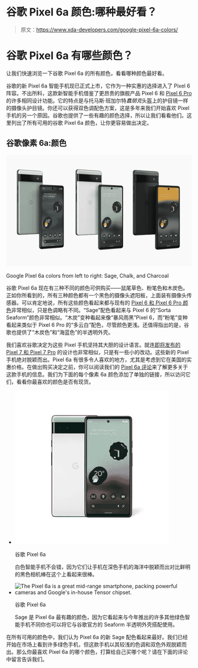 # 谷歌 Pixel 6a 颜色:哪种最好看？

> 原文：<https://www.xda-developers.com/google-pixel-6a-colors/>

# 谷歌 Pixel 6a 有哪些颜色？

让我们快速浏览一下谷歌 Pixel 6a 的所有颜色，看看哪种颜色最好看。

谷歌的新 Pixel 6a 智能手机现已正式上市，它作为一种实惠的选择进入了 Pixel 6 阵容。不出所料，这款新智能手机借鉴了更昂贵的旗舰产品 Pixel 6 和 [Pixel 6 Pro](https://www.xda-developers.com/google-pixel-6-pro-review/) 的许多相同设计功能。它的特点是与托马斯·班加尔特*蠢朋克*头盔上的护目镜一样的摄像头护目镜。你还可以获得双色调配色方案，这是多年来我们开始喜欢 Pixel 手机的另一个原因。谷歌也提供了一些有趣的颜色选择，所以让我们看看他们。这里列出了所有可用的谷歌 Pixel 6a 颜色，让你更容易做出决定。

## 谷歌像素 6a:颜色

 <picture>![Google Pixel 6a color options 1](img/6d55494cba2c9baa39c57ed455011029.png)</picture> 

Google Pixel 6a colors from left to right: Sage, Chalk, and Charcoal

谷歌 Pixel 6a 现在有三种不同的颜色可供购买——鼠尾草色、粉笔色和木炭色。正如你所看到的，所有三种颜色都有一个黑色的摄像头遮阳板，上面装有摄像头传感器。可以肯定地说，所有这些颜色看起来都与现有的 [Pixel 6 和 Pixel 6 Pro 颜色](https://www.xda-developers.com/google-pixel-6-pro-colors/)非常相似，只是色调略有不同。“Sage”配色看起来与 Pixel 6 的“Sorta Seaform”颜色非常相似。“木炭”变种看起来像“暴风雨黑”Pixel 6，而“粉笔”变种看起来类似于 Pixel 6 Pro 的“多云白”配色，尽管颜色更浅。还值得指出的是，谷歌也提供了“木炭色”和“海蓝色”的半透明外壳。

我们喜欢谷歌决定为这些 Pixel 手机坚持其大胆的设计语言。就连[即将发布的 Pixel 7 和 Pixel 7 Pro](https://www.xda-developers.com/google-pixel-7-series-teased-io-2022/) 的设计也非常相似，只是有一些小的改动。这些新的 Pixel 手机绝对脱颖而出。Pixel 6a 有很多令人喜欢的地方，尤其是考虑到它在美国的实惠价格。在做出购买决定之前，你可以阅读我们的 [Pixel 6a 评论](https://www.xda-developers.com/google-pixel-6a-review/)来了解更多关于这款手机的信息。我们为下面的每个像素 6a 颜色添加了单独的链接，所以访问它们，看看你最喜欢的颜色是否有现货。

*   <picture>![The Google Pixel 6a comes with 5G support but not all models support the speedy mmWave 5G networks.](img/5a232d201ee7643d0521ce6c3c61cbda.png)</picture>

    谷歌 Pixel 6a

    白色智能手机不会错，因为它们让手机在深色手机的海洋中脱颖而出对比鲜明的黑色相机棒在这个上看起来很棒。

*   <picture>![The Pixel 6a is a great mid-range smartphone, packing powerful cameras and Google's in-house Tensor chipset.](img/5b713eb0989fca5721b7a31dca38225a.png)</picture>

    谷歌 Pixel 6a

    Sage 是 Pixel 6a 最有趣的颜色，因为它看起来与今年推出的许多其他绿色智能手机不同你也可以将它与谷歌官方的 Seaform 半透明外壳搭配使用。

在所有可用的颜色中，我们认为 Pixel 6a 的新 Sage 配色看起来最好。我们已经开始在市场上看到许多绿色手机，但这款手机以其较浅的色调和双色外观脱颖而出。那么你最喜欢 Pixel 6a 的哪个颜色，打算给自己买哪个呢？请在下面的评论中留言告诉我们。